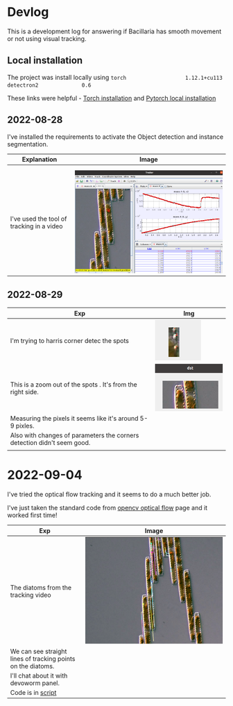 # Devlog

This is a development log for answering if Bacillaria has smooth movement or not using visual tracking.

## Local installation

The project was install locally using 
`
torch                   1.12.1+cu113
detectron2              0.6
`

These links were helpful - [Torch installation](https://detectron2.readthedocs.io/en/latest/tutorials/install.html) and [Pytorch local installation](https://pytorch.org/get-started/locally/)



## 2022-08-28

I've installed the requirements to activate the Object detection and instance segmentation. 



| Explanation                               | Image                                                        |
| ----------------------------------------- | ------------------------------------------------------------ |
|                                           |                                                              |
|                                           |                                                              |
| I've used the tool of tracking in a video | ![image-20220828215750095](devlog.assets/image-20220828215750095.png) |



## 2022-08-29

| Exp                                                          | Img                                                          |
| ------------------------------------------------------------ | ------------------------------------------------------------ |
| I'm trying to harris corner detec the spots                  | ![image-20220829213227613](devlog.assets/image-20220829213227613.png) |
| This is a zoom out of the spots . It's from the right side.  | ![image-20220829213259745](devlog.assets/image-20220829213259745.png) |
| Measuring the pixels it seems like it's around 5-9 pixles.   |                                                              |
| Also with changes of parameters the corners detection didn't seem good. |                                                              |
|                                                              |                                                              |

# 2022-09-04

I've tried the optical flow tracking and it seems to do a much better job. 

I've just taken the standard code from [opencv optical flow](https://docs.opencv.org/3.4/d4/dee/tutorial_optical_flow.html) page and it worked first time!

| Exp                                                          | Image                                                        |
| ------------------------------------------------------------ | ------------------------------------------------------------ |
| The diatoms from the tracking video                          | ![image-20220904185543850](devlog.assets/image-20220904185543850.png) |
| We can see straight lines of tracking points on the diatoms. |                                                              |
| I'll chat about it with devoworm panel.                      |                                                              |
| Code is in [script](Smooth-Movement/opt_flow_track.py)       |                                                              |



